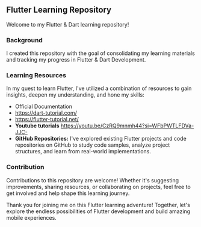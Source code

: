 ## Flutter Learning Repository

Welcome to my Flutter & Dart learning repository!
### Background

I created this repository with the goal of consolidating my learning materials and tracking my progress in Flutter & Dart Development.

### Learning Resources

In my quest to learn Flutter, I've utilized a combination of resources to gain insights, deepen my understanding, and hone my skills:

- Official Documentation
- https://dart-tutorial.com/
- https://flutter-tutorial.net/
- **Youtube tutorials** https://youtu.be/CzRQ9mnmh44?si=WFbPWTLFDVa-JJC-
- **GitHub Repositories:** I've explored existing Flutter projects and code repositories on GitHub to study code samples, analyze project structures, and learn from real-world implementations.




### Contribution

Contributions to this repository are welcome! Whether it's suggesting improvements, sharing resources, or collaborating on projects, feel free to get involved and help shape this learning journey.

Thank you for joining me on this Flutter learning adventure! Together, let's explore the endless possibilities of Flutter development and build amazing mobile experiences.
